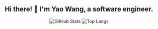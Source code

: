 <h2 align="center">Hi there! 👋 I'm Yao Wang, a software engineer.</h2>

<p align="center">
  <img src="https://github-readme-stats.vercel.app/api?username=timwangdev&count_private=true&disable_animations=true&show_icons=true&hide_border=true&hide=contribs&include_all_commits=true" alt="GitHub Stats">
  <img src="https://github-readme-stats.vercel.app/api/top-langs/?username=timwangdev&langs_count=6&layout=compact&hide_border=true" alt="Top Langs">
</p>
